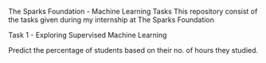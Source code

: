 The Sparks Foundation - Machine Learning Tasks
This repository consist of the tasks given during my internship at The Sparks Foundation


Task 1 - Exploring Supervised Machine Learning

Predict the percentage of students based on their no. of hours they studied.
